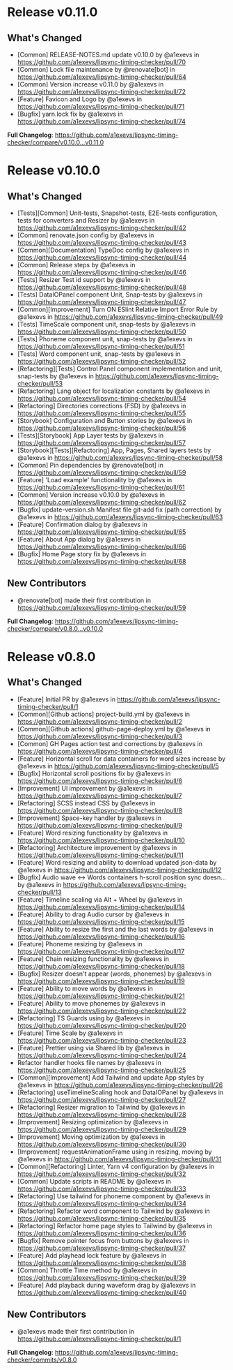 # Release v0.11.0
## What's Changed
* [Common] RELEASE-NOTES.md update v0.10.0 by @a1exevs in https://github.com/a1exevs/lipsync-timing-checker/pull/70
* [Common] Lock file maintenance by @renovate[bot] in https://github.com/a1exevs/lipsync-timing-checker/pull/64
* [Common] Version increase v0.11.0 by @a1exevs in https://github.com/a1exevs/lipsync-timing-checker/pull/72
* [Feature] Favicon and Logo by @a1exevs in https://github.com/a1exevs/lipsync-timing-checker/pull/71
* [Bugfix] yarn.lock fix by @a1exevs in https://github.com/a1exevs/lipsync-timing-checker/pull/74

**Full Changelog**: https://github.com/a1exevs/lipsync-timing-checker/compare/v0.10.0...v0.11.0

# Release v0.10.0
## What's Changed
* [Tests][Common] Unit-tests, Snapshot-tests, E2E-tests configuration, tests for converters and Resizer by @a1exevs in https://github.com/a1exevs/lipsync-timing-checker/pull/42
* [Common] renovate.json config by @a1exevs in https://github.com/a1exevs/lipsync-timing-checker/pull/43
* [Common][Documentation] TypeDoc config by @a1exevs in https://github.com/a1exevs/lipsync-timing-checker/pull/44
* [Common] Release steps by @a1exevs in https://github.com/a1exevs/lipsync-timing-checker/pull/46
* [Tests] Resizer Test id support by @a1exevs in https://github.com/a1exevs/lipsync-timing-checker/pull/48
* [Tests] DataIOPanel component Unit, Snap-tests by @a1exevs in https://github.com/a1exevs/lipsync-timing-checker/pull/47
* [Common][Improvement] Turn ON ESlint Relative Import Error Rule by @a1exevs in https://github.com/a1exevs/lipsync-timing-checker/pull/49
* [Tests] TimeScale component unit, snap-tests by @a1exevs in https://github.com/a1exevs/lipsync-timing-checker/pull/50
* [Tests] Phoneme component unit, snap-tests by @a1exevs in https://github.com/a1exevs/lipsync-timing-checker/pull/51
* [Tests] Word component unit, snap-tests by @a1exevs in https://github.com/a1exevs/lipsync-timing-checker/pull/52
* [Refactoring][Tests] Control Panel component implementation and unit, snap-tests by @a1exevs in https://github.com/a1exevs/lipsync-timing-checker/pull/53
* [Refactoring] Lang object for localization constants by @a1exevs in https://github.com/a1exevs/lipsync-timing-checker/pull/54
* [Refactoring] Directories corrections (FSD) by @a1exevs in https://github.com/a1exevs/lipsync-timing-checker/pull/55
* [Storybook] Configuration and Button stories by @a1exevs in https://github.com/a1exevs/lipsync-timing-checker/pull/56
* [Tests][Storybook] App Layer tests by @a1exevs in https://github.com/a1exevs/lipsync-timing-checker/pull/57
* [Storybook][Tests][Refactoring] App, Pages, Shared layers tests by @a1exevs in https://github.com/a1exevs/lipsync-timing-checker/pull/58
* [Common] Pin dependencies by @renovate[bot] in https://github.com/a1exevs/lipsync-timing-checker/pull/59
* [Feature] 'Load example' functionality by @a1exevs in https://github.com/a1exevs/lipsync-timing-checker/pull/61
* [Common] Version increase v0.10.0 by @a1exevs in https://github.com/a1exevs/lipsync-timing-checker/pull/62
* [Bugfix] update-version.sh Manifest file git-add fix (path correction) by @a1exevs in https://github.com/a1exevs/lipsync-timing-checker/pull/63
* [Feature] Confirmation dialog by @a1exevs in https://github.com/a1exevs/lipsync-timing-checker/pull/65
* [Feature] About App dialog by @a1exevs in https://github.com/a1exevs/lipsync-timing-checker/pull/66
* [Bugfix] Home Page story fix by @a1exevs in https://github.com/a1exevs/lipsync-timing-checker/pull/68

## New Contributors
* @renovate[bot] made their first contribution in https://github.com/a1exevs/lipsync-timing-checker/pull/59

**Full Changelog**: https://github.com/a1exevs/lipsync-timing-checker/compare/v0.8.0...v0.10.0

# Release v0.8.0
## What's Changed
* [Feature] Initial PR by @a1exevs in https://github.com/a1exevs/lipsync-timing-checker/pull/1
* [Common][Github actions] project-build.yml by @a1exevs in https://github.com/a1exevs/lipsync-timing-checker/pull/2
* [Common][Github actions] github-page-deploy.yml by @a1exevs in https://github.com/a1exevs/lipsync-timing-checker/pull/3
* [Common] GH Pages action test and corrections by @a1exevs in https://github.com/a1exevs/lipsync-timing-checker/pull/4
* [Feature] Horizontal scroll for data containers for word sizes increase by @a1exevs in https://github.com/a1exevs/lipsync-timing-checker/pull/5
* [Bugfix] Horizontal scroll positions fix by @a1exevs in https://github.com/a1exevs/lipsync-timing-checker/pull/6
* [Improvement] UI improvement by @a1exevs in https://github.com/a1exevs/lipsync-timing-checker/pull/7
* [Refactoring] SCSS instead CSS by @a1exevs in https://github.com/a1exevs/lipsync-timing-checker/pull/8
* [Improvement] Space-key handler by @a1exevs in https://github.com/a1exevs/lipsync-timing-checker/pull/9
* [Feature] Word resizing functionality by @a1exevs in https://github.com/a1exevs/lipsync-timing-checker/pull/10
* [Refactoring] Architecture improvement by @a1exevs in https://github.com/a1exevs/lipsync-timing-checker/pull/11
* [Feature] Word resizing and ability to download updated json-data by @a1exevs in https://github.com/a1exevs/lipsync-timing-checker/pull/12
* [Bugfix] Audio wave <-> Words containers h-scroll position sync doesn… by @a1exevs in https://github.com/a1exevs/lipsync-timing-checker/pull/13
* [Feature] Timeline scaling via Alt + Wheel by @a1exevs in https://github.com/a1exevs/lipsync-timing-checker/pull/14
* [Feature] Ability to drag Audio cursor by @a1exevs in https://github.com/a1exevs/lipsync-timing-checker/pull/15
* [Feature] Ability to resize the first and the last words by @a1exevs in https://github.com/a1exevs/lipsync-timing-checker/pull/16
* [Feature] Phoneme resizing by @a1exevs in https://github.com/a1exevs/lipsync-timing-checker/pull/17
* [Feature] Chain resizing functionality by @a1exevs in https://github.com/a1exevs/lipsync-timing-checker/pull/18
* [Bugfix] Resizer doesn't appear (words, phonemes) by @a1exevs in https://github.com/a1exevs/lipsync-timing-checker/pull/19
* [Feature] Ability to move words by @a1exevs in https://github.com/a1exevs/lipsync-timing-checker/pull/21
* [Feature] Ability to move phonemes by @a1exevs in https://github.com/a1exevs/lipsync-timing-checker/pull/22
* [Refactoring] TS Guards using by @a1exevs in https://github.com/a1exevs/lipsync-timing-checker/pull/20
* [Feature] Time Scale by @a1exevs in https://github.com/a1exevs/lipsync-timing-checker/pull/23
* [Feature] Prettier using via Shared lib by @a1exevs in https://github.com/a1exevs/lipsync-timing-checker/pull/24
* Refactor handler hooks file names by @a1exevs in https://github.com/a1exevs/lipsync-timing-checker/pull/25
* [Common][Improvement] Add Tailwind and update App styles by @a1exevs in https://github.com/a1exevs/lipsync-timing-checker/pull/26
* [Refactoring] useTimelineScaling hook and DataIOPanel by @a1exevs in https://github.com/a1exevs/lipsync-timing-checker/pull/27
* [Refactoring] Resizer migration to Tailwind by @a1exevs in https://github.com/a1exevs/lipsync-timing-checker/pull/28
* [Improvement] Resizing optimization by @a1exevs in https://github.com/a1exevs/lipsync-timing-checker/pull/29
* [Improvement] Moving optimization by @a1exevs in https://github.com/a1exevs/lipsync-timing-checker/pull/30
* [Improvement] requestAnimationFrame using in resizing, moving by @a1exevs in https://github.com/a1exevs/lipsync-timing-checker/pull/31
* [Common][Refactoring] Linter, Yarn v4 configuration by @a1exevs in https://github.com/a1exevs/lipsync-timing-checker/pull/32
* [Common] Update scripts in README by @a1exevs in https://github.com/a1exevs/lipsync-timing-checker/pull/33
* [Refactoring] Use tailwind for phoneme component by @a1exevs in https://github.com/a1exevs/lipsync-timing-checker/pull/34
* [Refactoring] Refactor word component to Tailwind by @a1exevs in https://github.com/a1exevs/lipsync-timing-checker/pull/35
* [Refactoring] Refactor home page styles to Tailwind by @a1exevs in https://github.com/a1exevs/lipsync-timing-checker/pull/36
* [Bugfix] Remove pointer focus from buttons by @a1exevs in https://github.com/a1exevs/lipsync-timing-checker/pull/37
* [Feature] Add playhead lock feature by @a1exevs in https://github.com/a1exevs/lipsync-timing-checker/pull/38
* [Common] Throttle Time method by @a1exevs in https://github.com/a1exevs/lipsync-timing-checker/pull/39
* [Feature] Add playback during waveform drag by @a1exevs in https://github.com/a1exevs/lipsync-timing-checker/pull/40

## New Contributors
* @a1exevs made their first contribution in https://github.com/a1exevs/lipsync-timing-checker/pull/1

**Full Changelog**: https://github.com/a1exevs/lipsync-timing-checker/commits/v0.8.0
